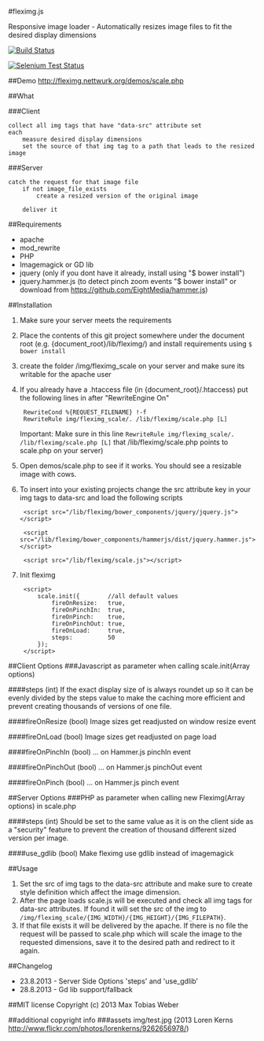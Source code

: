 #fleximg.js

Responsive image loader - Automatically resizes image files to fit the desired display dimensions

[![Build Status](https://travis-ci.org/cioddi/fleximg.js.png)](https://travis-ci.org/cioddi/fleximg.js)

[![Selenium Test Status](https://saucelabs.com/browser-matrix/fleximg.svg)](https://saucelabs.com/u/fleximg)

##Demo
http://fleximg.nettwurk.org/demos/scale.php

##What

###Client

```
collect all img tags that have "data-src" attribute set
each
	measure desired display dimensions
	set the source of that img tag to a path that leads to the resized image

```

###Server
```
catch the request for that image file
	if not image_file_exists
		create a resized version of the original image
	
	deliver it
```

##Requirements
* apache 
* mod_rewrite
* PHP
* Imagemagick or GD lib
* jquery (only if you dont have it already, install using "$ bower install")
* jquery.hammer.js (to detect pinch zoom events "$ bower install" or download from https://github.com/EightMedia/hammer.js)

##Installation
1. Make sure your server meets the requirements
2. Place the contents of this git project somewhere under the document root (e.g. {document_root}/lib/fleximg/) and install requirements using ```$ bower install```
3. create the folder /img/fleximg_scale on your server and make sure its writable for the apache user
4. If you already have a .htaccess file (in {document_root}/.htaccess) put the following lines in after "RewriteEngine On" 

		RewriteCond %{REQUEST_FILENAME} !-f
		RewriteRule img/fleximg_scale/. /lib/fleximg/scale.php [L]

	Important: Make sure in this line ``` RewriteRule img/fleximg_scale/. /lib/fleximg/scale.php [L] ``` that /lib/fleximg/scale.php points to scale.php on your server)

5. Open demos/scale.php to see if it works. You should see a resizable image with cows.
6. To insert into your existing projects change the src attribute key in your img tags to data-src and load the following scripts

		<script src="/lib/fleximg/bower_components/jquery/jquery.js"></script>

		<script src="/lib/fleximg/bower_components/hammerjs/dist/jquery.hammer.js"></script>

		<script src="/lib/fleximg/scale.js"></script>

7. Init fleximg

		<script>
			scale.init({ 		//all default values
				fireOnResize:	true,
				fireOnPinchIn:	true,
				fireOnPinch:	true,
				fireOnPinchOut:	true,
				fireOnLoad:		true,
				steps:			50
			});
		</script>


##Client Options
###Javascript as parameter when calling scale.init(Array options)

####steps (int)
If the exact display size of is always roundet up so it can be evenly divided by the steps value to make the caching more efficient and prevent creating thousands of versions of one file.

####fireOnResize (bool)
Image sizes get readjusted on window resize event

####fireOnLoad (bool)
Image sizes get readjusted on page load

####fireOnPinchIn (bool)
... on Hammer.js pinchIn event

####fireOnPinchOut (bool)
... on Hammer.js pinchOut event

####fireOnPinch (bool)
... on Hammer.js pinch event

##Server Options
###PHP as parameter when calling new Fleximg(Array options) in scale.php

####steps (int)
Should be set to the same value as it is on the client side as a "security" feature to prevent the creation of thousand different sized version per image.

####use_gdlib (bool)
Make fleximg use gdlib instead of imagemagick

##Usage
1. Set the src of img tags to the data-src attribute and make sure to create style definition which affect the image dimension.
2. After the page loads scale.js will be executed and check all img tags for data-src attributes. If found it will set the src of the img to ```/img/fleximg_scale/{IMG_WIDTH}/{IMG_HEIGHT}/{IMG_FILEPATH}```.
3. If that file exists it will be delivered by the apache. If there is no file the request will be passed to scale.php which will scale the image to the requested dimensions, save it to the desired path and redirect to it again.

##Changelog
* 23.8.2013 - Server Side Options 'steps' and 'use_gdlib'
* 28.8.2013 - Gd lib support/fallback

##MIT license
Copyright (c) 2013 Max Tobias Weber


##additional copyright info
###assets
img/test.jpg (2013 Loren Kerns http://www.flickr.com/photos/lorenkerns/9262656978/)